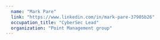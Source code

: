 ```yaml
---
  name: "Mark Pare"
  link: "https://www.linkedin.com/in/mark-pare-37905b26"
  occupation_title: "CyberSec Lead"
  organization: "Point Management group"
---
```

